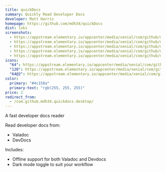 ```yaml
---
title: quickDocs
summary: Quickly Read Developer Docs
developer: Matt Harris
homepage: https://github.com/mdh34/quickDocs
dist: loki
screenshots:
  - https://appstream.elementary.io/appcenter/media/xenial/com/github/mdh34.quickdocs.desktop/84AF23BED97ECD374B8371A7E5EF2D56/screenshots/image-1_orig.png
  - https://appstream.elementary.io/appcenter/media/xenial/com/github/mdh34.quickdocs.desktop/84AF23BED97ECD374B8371A7E5EF2D56/screenshots/image-2_orig.png
  - https://appstream.elementary.io/appcenter/media/xenial/com/github/mdh34.quickdocs.desktop/84AF23BED97ECD374B8371A7E5EF2D56/screenshots/image-3_orig.png
  - https://appstream.elementary.io/appcenter/media/xenial/com/github/mdh34.quickdocs.desktop/84AF23BED97ECD374B8371A7E5EF2D56/screenshots/image-4_orig.png
  - https://appstream.elementary.io/appcenter/media/xenial/com/github/mdh34.quickdocs.desktop/84AF23BED97ECD374B8371A7E5EF2D56/screenshots/image-5_orig.png
icons:
  "64": https://appstream.elementary.io/appcenter/media/xenial/com/github/mdh34.quickdocs.desktop/84AF23BED97ECD374B8371A7E5EF2D56/icons/64x64/com.github.mdh34.quickdocs_com.github.mdh34.quickdocs.png
  "128": https://appstream.elementary.io/appcenter/media/xenial/com/github/mdh34.quickdocs.desktop/84AF23BED97ECD374B8371A7E5EF2D56/icons/128x128/com.github.mdh34.quickdocs_com.github.mdh34.quickdocs.png
  "64@2": https://appstream.elementary.io/appcenter/media/xenial/com/github/mdh34.quickdocs.desktop/84AF23BED97ECD374B8371A7E5EF2D56/icons/64x64@2/com.github.mdh34.quickdocs_com.github.mdh34.quickdocs.png
color:
  primary: "#4c158a"
  primary-text: "rgb(255, 255, 255)"
price: 2
redirect_from:
  - /com.github.mdh34.quickdocs.desktop/
---
```


<p>A fast developer docs reader</p>
<p>Read developer docs from:</p>
<ul>
  <li>Valadoc</li>
  <li>DevDocs</li>
</ul>
<p>Includes:</p>
<ul>
  <li>Offline support for both Valadoc and Devdocs</li>
  <li>Dark mode toggle to suit your workflow</li>
</ul>